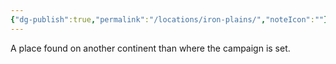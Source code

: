 ```yaml
---
{"dg-publish":true,"permalink":"/locations/iron-plains/","noteIcon":""}
---
```


A place found on another continent than where the campaign is set.
